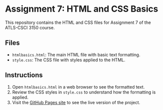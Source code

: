 # Assignment 7: HTML and CSS Basics

This repository contains the HTML and CSS files for Assignment 7 of the ATLS-CSCI 3150 course.

## Files

- `htmlbasics.html`: The main HTML file with basic text formatting.
- `style.css`: The CSS file with styles applied to the HTML.

## Instructions

1. Open `htmlbasics.html` in a web browser to see the formatted text.
2. Review the CSS styles in `style.css` to understand how the formatting is applied.
3. Visit the [GitHub Pages site](https://rubygavagan.github.io/assign7/) to see the live version of the project.
